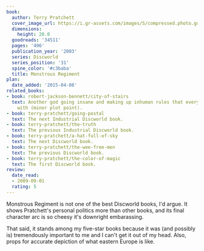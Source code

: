 ```yaml
---
book:
  author: Terry Pratchett
  cover_image_url: https://i.gr-assets.com/images/S/compressed.photo.goodreads.com/books/1375908503l/34511.jpg
  dimensions:
    height: 20.0
  goodreads: '34511'
  pages: '496'
  publication_year: '2003'
  series: Discworld
  series_position: '31'
  spine_color: '#c3baba'
  title: Monstrous Regiment
plan:
  date_added: '2015-04-08'
related_books:
- book: robert-jackson-bennett/city-of-stairs
  text: Another god going insane and making up inhuman rules that everybody goes along
    with (minor plot point).
- book: terry-pratchett/going-postal
  text: The next Industrial Discworld book.
- book: terry-pratchett/the-truth
  text: The previous Industrial Discworld book.
- book: terry-pratchett/a-hat-full-of-sky
  text: The next Discworld book.
- book: terry-pratchett/the-wee-free-men
  text: The previous Discworld book.
- book: terry-pratchett/the-color-of-magic
  text: The first Discworld book.
review:
  date_read:
  - 2009-09-01
  rating: 5
---
```


Monstrous Regiment is not one of the best Discworld books, I'd argue. It shows Pratchett's personal politics more
than other books, and its final character arc is so cheesy it's downright embarassing.

That said, it stands among my five-star books because it was (and possibly is) tremendously important to me and I can't
get it out of my head. Also, props for accurate depiction of what eastern Europe is like.
